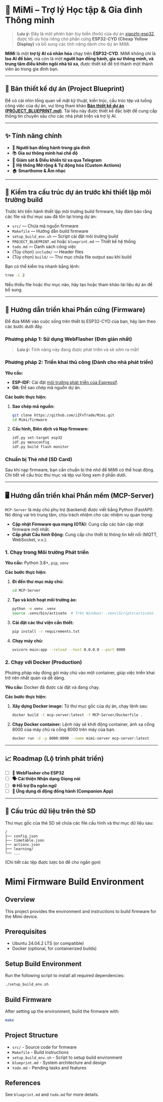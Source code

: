 # 🎀 MiMi – Trợ lý Học tập & Gia đình Thông minh

> **Lưu ý:** Đây là một phiên bản tùy biến (fork) của dự án [xiaozhi-esp32](https://github.com/78/xiaozhi-esp32), được tối ưu hóa riêng cho phần cứng **ESP32-CYD (Cheap Yellow Display)** và bổ sung các tính năng dành cho dự án MiMi.

**MiMi** là một **trợ lý AI cá nhân hóa** chạy trên **ESP32-CYD**. MiMi không chỉ là **loa AI để bàn**, mà còn là một **người bạn đồng hành, gia sư thông minh, và trung tâm điều khiển ngôi nhà từ xa**, được thiết kế để trở thành một thành viên ảo trong gia đình bạn.

---

## 📖 Bản thiết kế dự án (Project Blueprint)

Để có cái nhìn tổng quan về mặt kỹ thuật, kiến trúc, cấu trúc tệp và luồng công việc của dự án, vui lòng tham khảo **[Bản thiết kế dự án (PROJECT_BLUEPRINT.md)](./PROJECT_BLUEPRINT.md)**. Tài liệu này được thiết kế đặc biệt để cung cấp thông tin chuyên sâu cho các nhà phát triển và trợ lý AI.

---

## ✨ Tính năng chính

*   💖 **Người bạn đồng hành trong gia đình**
*   📚 **Gia sư thông minh hai chế độ**
*   📱 **Giám sát & Điều khiển từ xa qua Telegram**
*   🔌 **Hệ thống Mở rộng & Tự động hóa (Custom Actions)**
*   🏠 **Smarthome & Âm nhạc**

---

## 🔎 Kiểm tra cấu trúc dự án trước khi thiết lập môi trường build

Trước khi tiến hành thiết lập môi trường build firmware, hãy đảm bảo rằng các file và thư mục sau đã tồn tại trong dự án:

- `src/` — Chứa mã nguồn firmware
- `Makefile` — Hướng dẫn build firmware
- `setup_build_env.sh` — Script cài đặt môi trường build
- `PROJECT_BLUEPRINT.md` hoặc `blueprint.md` — Thiết kế hệ thống
- `todo.md` — Danh sách công việc
- (Tùy chọn) `include/` — Header files
- (Tùy chọn) `build/` — Thư mục chứa file output sau khi build

Bạn có thể kiểm tra nhanh bằng lệnh:
```bash
tree -L 2
```
Nếu thiếu file hoặc thư mục nào, hãy tạo hoặc tham khảo tài liệu dự án để bổ sung.

---

## 🚀 Hướng dẫn triển khai Phần cứng (Firmware)

Để đưa MiMi vào cuộc sống trên thiết bị ESP32-CYD của bạn, hãy làm theo các bước dưới đây.

### Phương pháp 1: Sử dụng WebFlasher (Đơn giản nhất)

> **Lưu ý:** Tính năng này đang được phát triển và sẽ sớm ra mắt!

### Phương pháp 2: Triển khai thủ công (Dành cho nhà phát triển)

**Yêu cầu:**

*   **ESP-IDF:** Cài đặt [môi trường phát triển của Espressif](https://docs.espressif.com/projects/esp-idf/en/latest/esp32/get-started/).
*   **Git:** Để sao chép mã nguồn dự án.

**Các bước thực hiện:**

1.  **Sao chép mã nguồn:**
    ```bash
    git clone https://github.com/iZFxTrade/Mimi.git
    cd Mimi/firmware
    ```

2.  **Cấu hình, Biên dịch và Nạp firmware:**
    ```bash
    idf.py set-target esp32
    idf.py menuconfig
    idf.py build flash monitor
    ```

### Chuẩn bị Thẻ nhớ (SD Card)

Sau khi nạp firmware, bạn cần chuẩn bị thẻ nhớ để MiMi có thể hoạt động. Chi tiết về cấu trúc thư mục và tệp vui lòng xem ở phần dưới.

---

## 🖥️ Hướng dẫn triển khai Phần mềm (MCP-Server)

`MCP-Server` là máy chủ phụ trợ (backend) được viết bằng Python (FastAPI). Nó đóng vai trò trung tâm, chịu trách nhiệm cho các nhiệm vụ quan trọng:

*   **Cập nhật Firmware qua mạng (OTA):** Cung cấp các bản cập nhật firmware mới nhất.
*   **Cấp phát Cấu hình Động:** Cung cấp cho thiết bị thông tin kết nối (MQTT, WebSocket, v.v.).

### 1. Chạy trong Môi trường Phát triển

**Yêu cầu:** Python 3.8+, `pip`, `venv`

**Các bước thực hiện:**

1.  **Đi đến thư mục máy chủ:**
    ```bash
    cd MCP-Server
    ```

2.  **Tạo và kích hoạt môi trường ảo:**
    ```bash
    python -m venv .venv
    source .venv/bin/activate  # Trên Windows: .venv\Scripts\activate
    ```

3.  **Cài đặt các thư viện cần thiết:**
    ```bash
    pip install -r requirements.txt
    ```

4.  **Chạy máy chủ:**
    ```bash
    uvicorn main:app --reload --host 0.0.0.0 --port 8000
    ```

### 2. Chạy với Docker (Production)

Phương pháp này đóng gói máy chủ vào một container, giúp việc triển khai trở nên nhất quán và dễ dàng.

**Yêu cầu:** Docker đã được cài đặt và đang chạy.

**Các bước thực hiện:**

1.  **Xây dựng Docker image:**
    Từ thư mục gốc của dự án, chạy lệnh sau:
    ```bash
    docker build -t mcp-server:latest -f MCP-Server/Dockerfile .
    ```

2.  **Chạy Docker container:**
    Lệnh này sẽ khởi động container, ánh xạ cổng 8000 của máy chủ ra cổng 8000 trên máy của bạn.
    ```bash
    docker run -d -p 8000:8000 --name mimi-server mcp-server:latest
    ```

---

## 📈 Roadmap (Lộ trình phát triển)

*   [ ] **🚀 WebFlasher cho ESP32**
*   [ ] **🗣️ Cải thiện Nhận dạng Giọng nói**
*   [ ] **🌐 Hỗ trợ Đa ngôn ngữ**
*   [ ] **📱 Ứng dụng di động đồng hành (Companion App)**

---

## 📂 Cấu trúc dữ liệu trên thẻ SD

Thư mục gốc của thẻ SD sẽ chứa các file cấu hình và thư mục dữ liệu sau:

```
/
├── config.json
├── timetable.json
├── actions.json
├── learning/
└── ...
```

(Chi tiết các tệp được lược bỏ để cho ngắn gọn)

# Mimi Firmware Build Environment

## Overview

This project provides the environment and instructions to build firmware for the Mimi device.

## Prerequisites

- Ubuntu 24.04.2 LTS (or compatible)
- Docker (optional, for containerized builds)

## Setup Build Environment

Run the following script to install all required dependencies:

```bash
./setup_build_env.sh
```

## Build Firmware

After setting up the environment, build the firmware with:

```bash
make
```

## Project Structure

- `src/` - Source code for firmware
- `Makefile` - Build instructions
- `setup_build_env.sh` - Script to setup build environment
- `blueprint.md` - System architecture and design
- `todo.md` - Pending tasks and features

## References

See `blueprint.md` and `todo.md` for more details.

